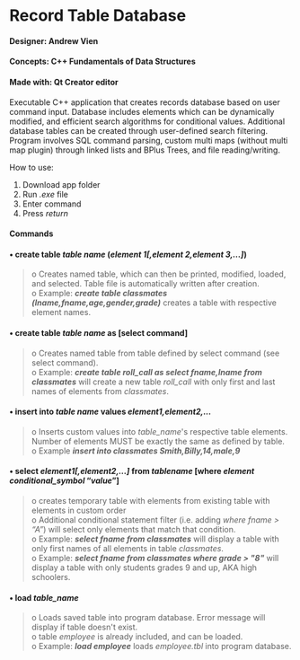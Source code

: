 # Record Table Database
#### Designer: Andrew Vien
#### Concepts: C++ Fundamentals of Data Structures  
#### Made with: Qt Creator editor

Executable C++ application that creates records database based on user command input. Database includes elements which can be dynamically modified, and efficient search algorithms for conditional values. Additional database tables can be created through user-defined search filtering. 
Program involves SQL command parsing, custom multi maps (without multi map plugin) through linked lists and BPlus Trees, and file reading/writing.  

How to use:  
1. Download app folder  
2. Run _.exe_ file
3. Enter command  
4. Press _return_  

#### Commands
#### •	**create table _table name_ (_element 1[,element 2,element 3,...]_)**
>o	Creates named table, which can then be printed, modified, loaded, and selected. Table file is automatically written after creation.  
>o	Example: **_create table classmates (lname,fname,age,gender,grade)_** creates a table with respective element names.  
  
#### •	**create table _table name_ as [select command]**
>o	Creates named table from table defined by select command (see select command).  
>o	Example: **_create table roll_call as select fname,lname from classmates_** will create a new table _roll_call_ with only first and last names of elements from _classmates_.  
  
#### •	**insert into _table name_ values _element1,element2,..._**
>o	Inserts custom values into _table_name_'s respective table elements. Number of elements MUST be exactly the same as defined by table.  
>o	Example **_insert into classmates Smith,Billy,14,male,9_**  
  
#### •	**select _element1[,element2,…]_ from _tablename_ [where _element_ _conditional_symbol_ “_value_”]**
>o	creates temporary table with elements from existing table with elements in custom order  
>o	Additional conditional statement filter (i.e. adding _where fname > “A”_) will select only elements that match that condition.  
>o	Example: **_select fname from classmates_** will display a table with only first names of all elements in table _classmates_.  
>o	Example: **_select fname from classmates where grade > "8"_** will display a table with only students grades 9 and up, AKA high schoolers.  
  
#### •	**load _table_name_**
>o	Loads saved table into program database. Error message will display if table doesn't exist.  
>o	table _employee_ is already included, and can be loaded.  
>o	Example: **_load employee_** loads _employee.tbl_ into program database.

